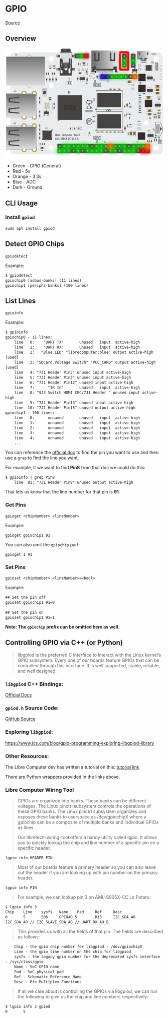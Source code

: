 # GPIO
[Source](https://developer.technexion.com/docs/using-gpio-from-a-linux-shell)
## Overview
![Board Image](../docs/libre_rips/board_img.png)

- Green - GPIO (General)
- Red - 5v
- Orange - 3.3v
- Blue - ADC
- Dark - Ground

## CLI Usage

### Install `gpiod`
```
sudo apt install gpiod
```

## Detect GPIO Chips
```
gpiodetect
```

Example:
```
$ gpiodetect
gpiochip0 [aobus-banks] (11 lines)
gpiochip1 [periphs-banks] (100 lines)
```

## List Lines
```
gpioinfo
```

Example:
```
$ gpioinfo
gpiochip0 - 11 lines:
	line   0:    "UART TX"       unused   input  active-high 
	line   1:    "UART RX"       unused   input  active-high 
	line   2:   "Blue LED" "librecomputer:blue" output active-high [used]
	line   3: "SDCard Voltage Switch" "VCC_CARD" output active-high [used]
	line   4: "7J1 Header Pin5" unused input active-high 
	line   5: "7J1 Header Pin3" unused input active-high 
	line   6: "7J1 Header Pin12" unused input active-high 
	line   7:      "IR In"       unused   input  active-high 
	line   8: "9J3 Switch HDMI CEC/7J1 Header " unused input active-high 
	line   9: "7J1 Header Pin13" unused input active-high 
	line  10: "7J1 Header Pin15" unused output active-high 
gpiochip1 - 100 lines:
	line   0:      unnamed       unused   input  active-high 
	line   1:      unnamed       unused   input  active-high 
	line   2:      unnamed       unused   input  active-high 
	line   3:      unnamed       unused   input  active-high 
	line   4:      unnamed       unused   input  active-high
    ...
```

You can reference the [official doc](https://docs.google.com/spreadsheets/d/1U3z0Gb8HUEfCIMkvqzmhMpJfzRqjPXq7mFLC-hvbKlE/edit#gid=0) to find the pin you want to use and then use a `grep` to find the line you want. 

For example, if we want to find **Pin8** from that doc we could do this:
```
$ gpioinfo | grep Pin8
	line  91: "7J1 Header Pin8" unused output active-high 
```

That lets us know that the line number for that pin is **91**. 

### Get Pins
```
gpioget <chipNumber> <lineNumber>
```

Example:
```
gpioget gpiochip1 91
```

You can also omit the `gpiochip` part:
```
gpioget 1 91
```

### Set Pins
```
gpioset <chipNumber> <lineNumber>=<bool>
```

Example:
```
## Set the pin off
gpioset gpiochip1 91=0

## Set the pin on
gpioset gpiochip1 91=1
```

**Note: The `gpiochip` prefix can be omitted here as well.** 

## Controlling GPIO via C++ (or Python)
> libgpiod is the preferred C interface to interact with the Linux kernel’s GPIO subsystem. Every one of our boards feature GPIOs that can be controlled through this interface. It is well supported, stable, reliable, and well designed.

### `libgpiod` C++ Bindings:
[Official Docs](https://libgpiod.readthedocs.io/en/latest/group__gpiod__cxx.html)

### `gpiod.h` Source Code:
[GitHub Source](https://github.com/brgl/libgpiod/blob/master/include/gpiod.h)

### Exploring `libgpiod`:
https://www.ics.com/blog/gpio-programming-exploring-libgpiod-library

### Other Resources:
The Libre Computer dev has written a tutorial on this:
[tutorial link](https://hub.libre.computer/t/how-to-control-gpio-via-python-3/601)

There are Python wrappers provided in the links above. 

### Libre Computer Wiring Tool

> GPIOs are organized into banks. These banks can be different voltages. The Linux pinctrl subsystem controls the operations of these GPIO banks. The Linux pinctrl subsystem organizes and exposes these banks to userspace as /dev/gpiochipX where a gpiochip can be a composite of multiple banks and individual GPIOs as lines.
> 
> Our libretech-wiring-tool offers a handy utility called lgpio. It allows you to quickly lookup the chip and line number of a specific pin on a specific header.

```
lgpio info HEADER PIN
```

> Most of our boards feature a primary header so you can also leave out the header if you are looking up with pin number on the primary header.

```
lgpio info PIN
```

> For example, we can lookup pin 3 on AML-S905X-CC Le Potato:
```
$ lgpio info 3
Chip    Line    sysfs   Name    Pad     Ref     Desc
0       5       506     GPIOAO_5        D13     I2C_SDA_AO      I2C_SDA_AO // I2C_SLAVE_SDA_AO // UART_RX_AO_B
```

> This provides us with all the fields of that pin. The fields are described as follows:
```
    Chip - the gpio chip number for libgpiod - /dev/gpiochipX
    Line - the gpio line number on the chip for libgpiod
    sysfs - the legacy gpio number for the deprecated sysfs interface - /sys/class/gpio
    Name - SoC GPIO name
    Pad - SoC physical pad
    Ref - Schematic Reference Name
    Desc - Pin Multiplex Functions
```

> If all we care about is controlling the GPIOs via libgpiod, we can run the following to give us the chip and line numbers respectively:

```
$ lgpio info 3 gpiod
0       5
```